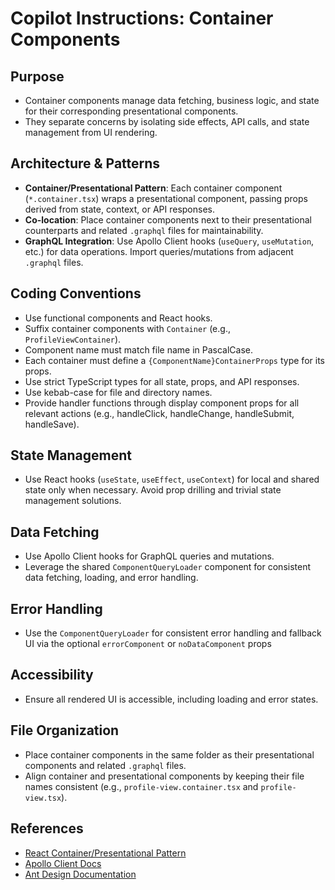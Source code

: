 # Copilot Instructions: Container Components

## Purpose

- Container components manage data fetching, business logic, and state for their corresponding presentational components.
- They separate concerns by isolating side effects, API calls, and state management from UI rendering.

## Architecture & Patterns

- **Container/Presentational Pattern**: Each container component (`*.container.tsx`) wraps a presentational component, passing props derived from state, context, or API responses.
- **Co-location**: Place container components next to their presentational counterparts and related `.graphql` files for maintainability.
- **GraphQL Integration**: Use Apollo Client hooks (`useQuery`, `useMutation`, etc.) for data operations. Import queries/mutations from adjacent `.graphql` files.

## Coding Conventions

- Use functional components and React hooks.
- Suffix container components with `Container` (e.g., `ProfileViewContainer`).
- Component name must match file name in PascalCase.
- Each container must define a `{ComponentName}ContainerProps` type for its props.
- Use strict TypeScript types for all state, props, and API responses.
- Use kebab-case for file and directory names.
- Provide handler functions through display component props for all relevant actions (e.g., handleClick, handleChange, handleSubmit, handleSave).

## State Management

- Use React hooks (`useState`, `useEffect`, `useContext`) for local and shared state only when necessary. Avoid prop drilling and trivial state management solutions.

## Data Fetching

- Use Apollo Client hooks for GraphQL queries and mutations.
- Leverage the shared `ComponentQueryLoader` component for consistent data fetching, loading, and error handling.

## Error Handling

- Use the `ComponentQueryLoader` for consistent error handling and fallback UI via the optional `errorComponent` or `noDataComponent` props

## Accessibility

- Ensure all rendered UI is accessible, including loading and error states.


## File Organization

- Place container components in the same folder as their presentational components and related `.graphql` files.
- Align container and presentational components by keeping their file names consistent (e.g., `profile-view.container.tsx` and `profile-view.tsx`).

## References

- [React Container/Presentational Pattern](https://www.patterns.dev/react/presentational-container-pattern/)
- [Apollo Client Docs](https://www.apollographql.com/docs/react/)
- [Ant Design Documentation](https://ant.design/docs/react/introduce)
